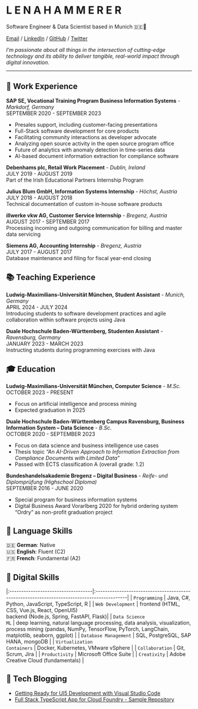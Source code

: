 # L E N A  H A M M E R E R

Software Engineer & Data Scientist based in Munich 🇩🇪🥨

[Email](mailto:contact@lenahammerer.com) / [LinkedIn](https://www.linkedin.com/in/lena-hammerer/) / [GitHub](https://github.com/OhItsLena/) / [Twitter](https://twitter.com/lena_hammerer)

*I’m passionate about all things in the intersection of cutting-edge technology and its ability to deliver tangible, real-world impact through digital innovation.*

---


## 📌 Work Experience
**SAP SE, Vocational Training Program Business Information Systems** *- Markdorf, Germany* <br>
SEPTEMBER 2020 - SEPTEMBER 2023
- Presales support, including customer-facing presentations
- Full-Stack software development for core products
- Facilitating community interactions as developer advocate
- Analyzing open source activity in the open source program office 
- Future of analytics with anomaly detection in time-series data
- AI-based document information extraction for compliance software

**Debenhams plc, Retail Work Placement** *- Dublin, Ireland* <br>
JULY 2019 - AUGUST 2019 <br>
Part of the Irish Educational Partners Internship Program 

**Julius Blum GmbH, Information Systems Internship** *- Höchst, Austria* <br>
JULY 2018 - AUGUST 2018 <br>
Technical documentation of custom in-house software products

**illwerke vkw AG, Customer Service Internship** *- Bregenz, Austria* <br>
AUGUST 2017 - SEPTEMBER 2017 <br>
Processing incoming and outgoing communication for billing and master data servicing

**Siemens AG, Accounting Internship** *- Bregenz, Austria* <br>
JULY 2017 - AUGUST 2017 <br>
Database maintenance and filing for fiscal year-end closing

## 📚 Teaching Experience
**Ludwig-Maximilians-Universität München, Student Assistant** *- Munich, Germany* <br>
APRIL 2024 - JULY 2024 <br>
Introducing students to software development practices and agile collaboration within software projects using Java

**Duale Hochschule Baden-Württemberg, Studenten Assistant** *- Ravensburg, Germany* <br>
JANUARY 2023 - MARCH 2023 <br>
Instructing students during programming exercises with Java


## 🎓 Education
**Ludwig-Maximilians-Universität München, Computer Science** *- M.Sc.* <br>
OCTOBER 2023 - PRESENT
- Focus on artificial intelligence and process mining
- Expected graduation in 2025

**Duale Hochschule Baden-Württemberg Campus Ravensburg, Business Information System – Data Science** *- B.Sc.* <br>
OCTOBER 2020 - SEPTEMBER 2023
- Focus on data science and business intelligence use cases
- Thesis topic _“An AI-Driven Approach to Information Extraction from Compliance Documents with Limited Data”_
- Passed with ECTS classification A (overall grade: 1.2)

**Bundeshandelsakademie Bregenz – Digital Business** *- 
Reife- und Diplomprüfung (Highschool Diploma)* <br>
SEPTEMBER 2016 - JUNE 2020
- Special program for business information systems
- Digital Business Award Vorarlberg 2020 for hybrid ordering system “Ordry” as non-profit graduation project 


## 💬 Language Skills
🇩🇪 **German**: Native <br>
🇺🇸 **English**: Fluent (C2) <br>
🇫🇷 **French**: Fundamental (A2)

## 🤖 Digital Skills

|:-----------------------------------|:-------------------------------------------------------------------------------------------|
| `Programming`                      | Java, C#, Python, JavaScript, TypeScript, R                                                |
| `Web Development`                  | frontend (HTML, CSS, Vue.js, React, OpenUI5) <br> backend (Node.js, Spring, FastAPI, Flask)|
| `Data Science` <br> `ML`           | deep learning, natural language processing, data analysis, visualization, process mining (pandas, NumPy, TensorFlow, PyTorch, LangChain, matplotlib, seaborn, ggplot) |
| `Database Management`              | SQL, PostgreSQL, SAP HANA, mongoDB                                                         |
| `Virtualization` <br> `Containers` | Docker, Kubernetes, VMware vSphere                                                         |
| `Collaboration`                    | Git, Scrum, Jira                                                                           |
| `Productivity`                     | Microsoft Office Suite                                                                     |
| `Creativity`                       | Adobe Creative Cloud (fundamentals)                                                        |

## 🔗 Tech Blogging
- [Getting Ready for UI5 Development with Visual Studio Code](https://community.sap.com/t5/technology-blogs-by-sap/getting-ready-for-ui5-development-with-visual-studio-code/ba-p/13498045)
- [Full Stack TypeScript App for Cloud Foundry - Sample Repository](https://community.sap.com/t5/technology-blogs-by-sap/full-stack-typescript-app-for-cloud-foundry-sample-repository/ba-p/13522081)